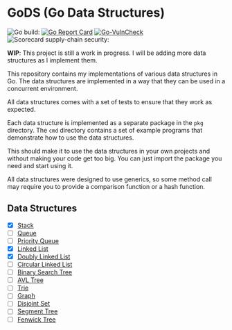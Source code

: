 # GoDS (Go Data Structures)

![Go build: ](https://github.com/pzaino/gods/actions/workflows/go.yml/badge.svg)
[![Go Report Card](https://goreportcard.com/badge/github.com/pzaino/gods)](https://goreportcard.com/report/github.com/pzaino/gods)
[![Go-VulnCheck](https://github.com/pzaino/gods/actions/workflows/go-vulncheck.yml/badge.svg)](https://github.com/pzaino/gods/actions/workflows/go-vulncheck.yml)
![Scorecard supply-chain security: ](https://github.com/pzaino/gods/actions/workflows/scorecard.yml/badge.svg)

**WIP**: This project is still a work in progress. I will be adding more data structures as I implement them.

This repository contains my implementations of various data structures in Go. The data structures are implemented in a way that they can be used in a concurrent environment.

All data structures comes with a set of tests to ensure that they work as expected.

Each data structure is implemented as a separate package in the `pkg` directory. The `cmd` directory contains a set of example programs that demonstrate how to use the data structures.

This should make it to use the data structures in your own projects and without making your code get too big. You can just import the package you need and start using it.

All data structures were designed to use generics, so some method call may require you to provide a comparison function or a hash function.

## Data Structures

- [x] [Stack](stack.go)
- [ ] [Queue](queue.go)
- [ ] [Priority Queue](priority_queue.go)
- [x] [Linked List](linked_list.go)
- [x] [Doubly Linked List](doubly_linked_list.go)
- [ ] [Circular Linked List](circular_linked_list.go)
- [ ] [Binary Search Tree](binary_search_tree.go)
- [ ] [AVL Tree](avl_tree.go)
- [ ] [Trie](trie.go)
- [ ] [Graph](graph.go)
- [ ] [Disjoint Set](disjoint_set.go)
- [ ] [Segment Tree](segment_tree.go)
- [ ] [Fenwick Tree](fenwick_tree.go)
